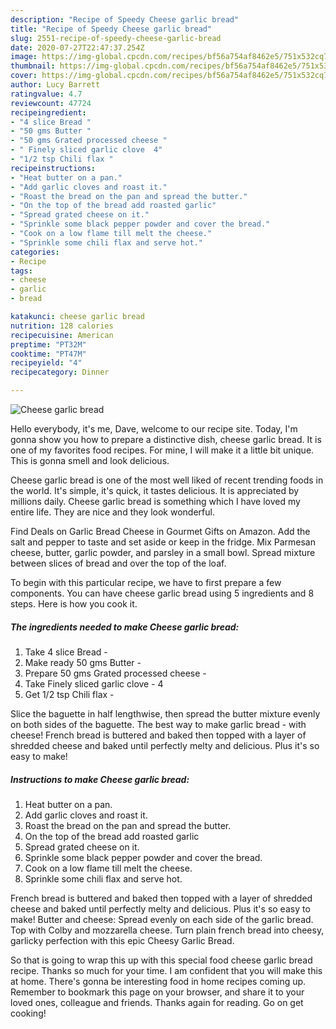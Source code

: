 ```yaml
---
description: "Recipe of Speedy Cheese garlic bread"
title: "Recipe of Speedy Cheese garlic bread"
slug: 2551-recipe-of-speedy-cheese-garlic-bread
date: 2020-07-27T22:47:37.254Z
image: https://img-global.cpcdn.com/recipes/bf56a754af8462e5/751x532cq70/cheese-garlic-bread-recipe-main-photo.jpg
thumbnail: https://img-global.cpcdn.com/recipes/bf56a754af8462e5/751x532cq70/cheese-garlic-bread-recipe-main-photo.jpg
cover: https://img-global.cpcdn.com/recipes/bf56a754af8462e5/751x532cq70/cheese-garlic-bread-recipe-main-photo.jpg
author: Lucy Barrett
ratingvalue: 4.7
reviewcount: 47724
recipeingredient:
- "4 slice Bread "
- "50 gms Butter "
- "50 gms Grated processed cheese "
- " Finely sliced garlic clove  4"
- "1/2 tsp Chili flax "
recipeinstructions:
- "Heat butter on a pan."
- "Add garlic cloves and roast it."
- "Roast the bread on the pan and spread the butter."
- "On the top of the bread add roasted garlic"
- "Spread grated cheese on it."
- "Sprinkle some black pepper powder and cover the bread."
- "Cook on a low flame till melt the cheese."
- "Sprinkle some chili flax and serve hot."
categories:
- Recipe
tags:
- cheese
- garlic
- bread

katakunci: cheese garlic bread 
nutrition: 128 calories
recipecuisine: American
preptime: "PT32M"
cooktime: "PT47M"
recipeyield: "4"
recipecategory: Dinner

---
```



![Cheese garlic bread](https://img-global.cpcdn.com/recipes/bf56a754af8462e5/751x532cq70/cheese-garlic-bread-recipe-main-photo.jpg)

Hello everybody, it's me, Dave, welcome to our recipe site. Today, I'm gonna show you how to prepare a distinctive dish, cheese garlic bread. It is one of my favorites food recipes. For mine, I will make it a little bit unique. This is gonna smell and look delicious.

Cheese garlic bread is one of the most well liked of recent trending foods in the world. It's simple, it's quick, it tastes delicious. It is appreciated by millions daily. Cheese garlic bread is something which I have loved my entire life. They are nice and they look wonderful.

Find Deals on Garlic Bread Cheese in Gourmet Gifts on Amazon. Add the salt and pepper to taste and set aside or keep in the fridge. Mix Parmesan cheese, butter, garlic powder, and parsley in a small bowl. Spread mixture between slices of bread and over the top of the loaf.


To begin with this particular recipe, we have to first prepare a few components. You can have cheese garlic bread using 5 ingredients and 8 steps. Here is how you cook it.

<!--inarticleads1-->

##### The ingredients needed to make Cheese garlic bread:

1. Take 4 slice Bread -
1. Make ready 50 gms Butter -
1. Prepare 50 gms Grated processed cheese -
1. Take  Finely sliced garlic clove - 4
1. Get 1/2 tsp Chili flax -


Slice the baguette in half lengthwise, then spread the butter mixture evenly on both sides of the baguette. The best way to make garlic bread - with cheese! French bread is buttered and baked then topped with a layer of shredded cheese and baked until perfectly melty and delicious. Plus it&#39;s so easy to make! 

<!--inarticleads2-->

##### Instructions to make Cheese garlic bread:

1. Heat butter on a pan.
1. Add garlic cloves and roast it.
1. Roast the bread on the pan and spread the butter.
1. On the top of the bread add roasted garlic
1. Spread grated cheese on it.
1. Sprinkle some black pepper powder and cover the bread.
1. Cook on a low flame till melt the cheese.
1. Sprinkle some chili flax and serve hot.


French bread is buttered and baked then topped with a layer of shredded cheese and baked until perfectly melty and delicious. Plus it&#39;s so easy to make! Butter and cheese: Spread evenly on each side of the garlic bread. Top with Colby and mozzarella cheese. Turn plain french bread into cheesy, garlicky perfection with this epic Cheesy Garlic Bread. 

So that is going to wrap this up with this special food cheese garlic bread recipe. Thanks so much for your time. I am confident that you will make this at home. There's gonna be interesting food in home recipes coming up. Remember to bookmark this page on your browser, and share it to your loved ones, colleague and friends. Thanks again for reading. Go on get cooking!
